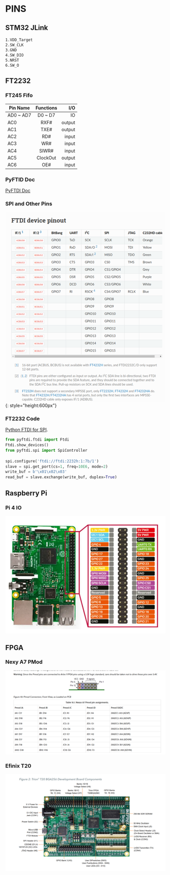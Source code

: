 
# PINS

## STM32 JLink

    1.VDD_Target
    2.SW_CLK
    3.GND
    4.SW_DIO
    5.NRST
    6.SW_O

## FT2232

### FT245 Fifo

| Pin Name  |   Functions   |  I/O  |
|-----------|:-------------:|------:|
| AD0 ~ AD7 |      D0 ~ D7  | IO    |
| AC0 | RXF#     |   output  |
| AC1 | TXE#     |   output  |
| AC2 | RD#      |   input   |
| AC3 | WR#      |   input   |
| AC4 | SIWR#    |   input   |
| AC5 | ClockOut |   output  |
| AC6 | OE#      |   input   |

### PyFTID Doc

[PyFTDI Doc](https://eblot.github.io/pyftdi/index.html)

### SPI and Other Pins

![FT2232 IO](pins/Screenshot%20from%202025-01-14%2017-07-20.png){: style="height:600px"}

### FT2232 Code

[Python FTDI for SPI](https://www.alexallmont.com/spi-refresher/).

``` py
from pyftdi.ftdi import Ftdi
Ftdi.show_devices()
from pyftdi.spi import SpiController

spi.configure('ftdi://ftdi:2232h:1:7b/1')
slave = spi.get_port(cs=1, freq=10E6, mode=2)
write_buf = b'\x01\x02\x03'
read_buf = slave.exchange(write_buf, duplex=True)
```

## Raspberry Pi

### Pi 4 IO

![RPI IO](pins/RPI4PinOut.png)

## FPGA

### Nexy A7 PMod

![PMod](pins/NexyA7PMod.png)

### Efinix T20 

![Efinix:T20](./images/2025/Screenshot%20from%202025-02-13%2012-16-33.png)
